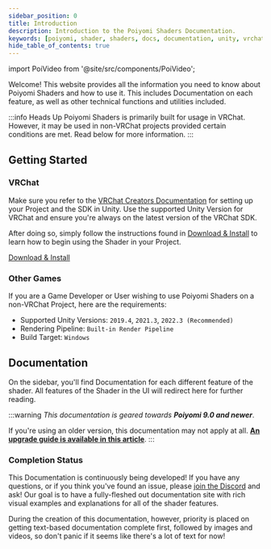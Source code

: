 ```yaml
---
sidebar_position: 0
title: Introduction
description: Introduction to the Poiyomi Shaders Documentation.
keywords: [poiyomi, shader, shaders, docs, documentation, unity, vrchat]
hide_table_of_contents: true
---
```

import PoiVideo from '@site/src/components/PoiVideo';

Welcome! This website provides all the information you need to know about Poiyomi Shaders and how to use it. This includes Documentation on each feature, as well as other technical functions and utilities included.

:::info Heads Up
Poiyomi Shaders is primarily built for usage in VRChat. However, it may be used in non-VRChat projects provided certain conditions are met. Read below for more information.
:::

## Getting Started

### VRChat

Make sure you refer to the [VRChat Creators Documentation](https://creators.vrchat.com/sdk/) for setting up your Project and the SDK in Unity. Use the supported Unity Version for VRChat and ensure you're always on the latest version of the VRChat SDK.

After doing so, simply follow the instructions found in [Download & Install](/download) to learn how to begin using the Shader in your Project.

<a class="button button--primary" href="/download">Download & Install</a>

### Other Games

If you are a Game Developer or User wishing to use Poiyomi Shaders on a non-VRChat Project, here are the requirements:
- Supported Unity Versions: `2019.4`, `2021.3`, `2022.3 (Recommended)`
- Rendering Pipeline: `Built-in Render Pipeline`
- Build Target: `Windows`

## Documentation

On the sidebar, you'll find Documentation for each different feature of the shader. All features of the Shader in the UI will redirect here for further reading.

:::warning
*This documentation is geared towards **Poiyomi 9.0 and newer***.

If you're using an older version, this documentation may not apply at all. [**An upgrade guide is available in this article**](/docs/general/upgrade/upgrade.md).
:::

### Completion Status

This Documentation is continuously being developed! If you have any questions, or if you think you've found an issue, please [join the Discord](https://discord.gg/poiyomi) and ask! Our goal is to have a fully-fleshed out documentation site with rich visual examples and explanations for all of the shader features.

During the creation of this documentation, however, priority is placed on getting text-based documentation complete first, followed by images and videos, so don't panic if it seems like there's a lot of text for now!